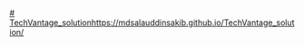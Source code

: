 [# TechVantage_solution](https://mdsalauddinsakib.github.io/TechVantage_solution/)https://mdsalauddinsakib.github.io/TechVantage_solution/
